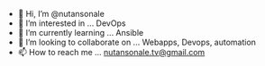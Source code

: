 - 👋 Hi, I’m @nutansonale
- 👀 I’m interested in ... DevOps
- 🌱 I’m currently learning ... Ansible
- 💞️ I’m looking to collaborate on ... Webapps, Devops, automation
- 📫 How to reach me ... nutansonale.tv@gmail.com

<!---
nutansonale/nutansonale is a ✨ special ✨ repository because its `README.md` (this file) appears on your GitHub profile.
You can click the Preview link to take a look at your changes.
--->
